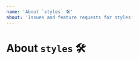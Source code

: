 ```yaml
---
name: 'About `styles` 🛠️'
about: 'Issues and feature requests for styles'
---
```


# About `styles` 🛠️
